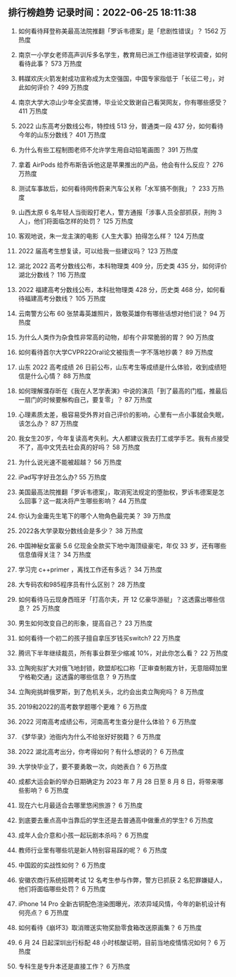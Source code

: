 
## 排行榜趋势 记录时间：2022-06-25 18:11:38
  
  1. 如何看待拜登称美最高法院推翻「罗诉韦德案」是「悲剧性错误」？ 1562 万热度
    
  2. 南京一小学女老师高声训斥多名学生，教育局已派工作组进驻学校调查，如何看待此事？ 573 万热度
    
  3. 韩媒欢庆火箭发射成功宣称成为太空强国，中国专家指低于「长征二号」，对此如何评价？ 499 万热度
    
  4. 南京大学大凉山少年全奖直博，毕业论文致谢自己看哭网友，你有哪些感受？ 411 万热度
    
  5. 2022 山东高考分数线公布，特控线 513 分，普通类一段 437 分，如何看待今年的山东分数线？ 401 万热度
    
  6. 为什么有些工程制图老师不允许学生用自动铅笔画图？ 391 万热度
    
  7. 拿着 AirPods 给乔布斯告诉他这是苹果推出的产品，他会有什么反应？ 276 万热度
    
  8. 测试车事故后，如何看待网传蔚来汽车公关称「水军搞不倒我」？ 233 万热度
    
  9. 山西太原 6 名年轻人当街殴打老人，警方通报「涉事人员全部抓获，刑拘 3 人」，他们将面临怎样的处罚？ 125 万热度
    
  10. 客观地说，朱一龙主演的电影《人生大事》拍得怎么样？ 124 万热度
    
  11. 2022 届高考生想复读，可以给我一些建议吗？ 123 万热度
    
  12. 湖北 2022 高考分数线公布，本科物理类 409 分，历史类 435 分，如何评价湖北分数线？ 116 万热度
    
  13. 2022 福建高考分数线公布，本科批物理类 428 分，历史类 468 分，如何看待福建高考分数线？ 105 万热度
    
  14. 云南警方公布 60 张禁毒英雄照片，致敬英雄你有哪些话想对他们说？ 94 万热度
    
  15. 为什么人类作为杂食性非常高的动物，却有个非常脆弱的胃？ 90 万热度
    
  16. 如何看待首尔大学CVPR22Oral论文被指责一字不落地抄袭？ 89 万热度
    
  17. 山东 2022 高考成绩 26 日前公布，山东考生等成绩是什么体验，收到成绩短信是什么心情？ 88 万热度
    
  18. 如何理解濮存昕在《我在人艺学表演》中说的演员「到了最高的门槛，推最后一扇门的时候要解构自己，要复零」？ 87 万热度
    
  19. 心理素质太差，极容易受外界对自己评价的影响，心里有一点小事就会失眠，该怎么办？ 87 万热度
    
  20. 我女生20岁，今年复读高考失利。大人都建议我去打工或学手艺。我有点接受不了，高中文凭去社会真的好吗？ 58 万热度
    
  21. 为什么说光速不能被超越？ 56 万热度
    
  22. iPad写字好丑怎么办? 55 万热度
    
  23. 美国最高法院推翻「罗诉韦德案」，取消宪法规定的堕胎权，罗诉韦德案是怎么回事？这一裁决将产生哪些影响？ 44 万热度
    
  24. 你认为金庸先生笔下的哪个人物角色最完美？ 39 万热度
    
  25. 2022各大学录取分数线会是多少？ 38 万热度
    
  26. 中国神秘女富豪 5.6 亿现金全款买下地中海顶级豪宅，年仅 33 岁，还有哪些信息值得关注？ 34 万热度
    
  27. 学习完 c++primer ，离找工作还有多远？ 34 万热度
    
  28. 大专码农和985程序员有什么区别？ 28 万热度
    
  29. 如何看待马云现身西班牙「打高尔夫，开 12 亿豪华游艇」？这透露出哪些信息？ 25 万热度
    
  30. 男生如何改变自己的形象，提高自己？ 23 万热度
    
  31. 如何看待一个初二的孩子擅自拿压岁钱买switch? 22 万热度
    
  32. 腾讯下半年继续裁员，所有事业群至少缩减 10%，对此你怎么看？ 22 万热度
    
  33. 立陶宛拟扩大对俄飞地封锁，欧盟却松口称「正审查制裁方针，无意阻碍加里宁格勒交通」这透露的哪些信息？ 9 万热度
    
  34. 立陶宛挑衅俄罗斯，到了危机关头，北约会出卖立陶宛吗？ 8 万热度
    
  35. 2019和2022的高考数学题哪个更难？ 6 万热度
    
  36. 2022 河南高考成绩公布，河南高考生查分是什么体验？ 6 万热度
    
  37. 《梦华录》池衙内为什么不给张好好脱籍？ 6 万热度
    
  38. 2022 湖北高考出分，你考得如何？有什么想说的？ 6 万热度
    
  39. 大学快毕业了，要不要勇敢一次，向她表白？ 6 万热度
    
  40. 成都大运会新的举办日期确定为 2023 年 7 月 28 日至 8 月 8 日，将带来哪些影响？ 6 万热度
    
  41. 现在六七月最适合去哪里悠闲旅游？ 6 万热度
    
  42. 到底要去重点高中当靠后的学生还是去普通高中做重点的学生? 6 万热度
    
  43. 成年人会介意和小孩一起玩剧本杀吗？ 6 万热度
    
  44. 教师行业里有哪些坑是新人特别容易踩的呢？ 6 万热度
    
  45. 中国跤的实战性如何？ 6 万热度
    
  46. 安徽农商行系统招聘考试 12 名考生参与作弊，警方已抓获 2 名犯罪嫌疑人，他们将面临哪些处罚？ 6 万热度
    
  47. iPhone 14 Pro 全新古铜配色渲染图曝光，浓浓异域风情，今年的新机设计有何亮点？ 6 万热度
    
  48. 如何看待《崩坏3》取消赠送实物奖励零食箱改送原画集？ 6 万热度
    
  49. 6 月 24 日起深圳出行标配 48 小时核酸证明，目前当地疫情情况如何？ 6 万热度
    
  50. 专科生是专升本还是直接工作？ 6 万热度
    